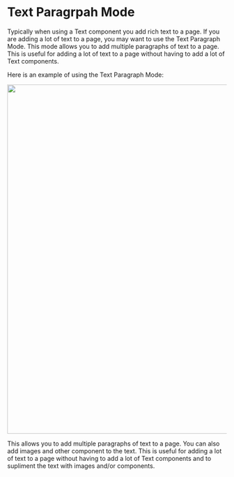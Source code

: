 # Text Paragrpah Mode

Typically when using a Text component you add rich text to a page. If you are adding a lot of text to a page, you may want to use the Text Paragraph Mode. This mode allows you to add multiple paragraphs of text to a page. This is useful for adding a lot of text to a page without having to add a lot of Text components.

Here is an example of using the Text Paragraph Mode:

<img width="800px" src="/design/textparagraphs.gif" />

This allows you to add multiple paragraphs of text to a page. You can also add images and other component to the text. This is useful for adding a lot of text to a page without having to add a lot of Text components and to supliment the text with images and/or components.